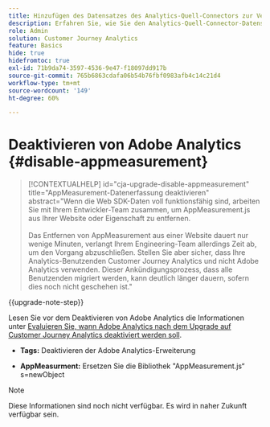 ```yaml
---
title: Hinzufügen des Datensatzes des Analytics-Quell-Connectors zur Verbindung
description: Erfahren Sie, wie Sie den Analytics-Quell-Connector-Datensatz zur Verbindung hinzufügen
role: Admin
solution: Customer Journey Analytics
feature: Basics
hide: true
hidefromtoc: true
exl-id: 71b9da74-3597-4536-9e47-f18097dd917b
source-git-commit: 765b6863cdafa06b54b76fbf0983afb4c14c21d4
workflow-type: tm+mt
source-wordcount: '149'
ht-degree: 60%

---
```


# Deaktivieren von Adobe Analytics {#disable-appmeasurement}

<!-- markdownlint-disable MD034 -->

>[!CONTEXTUALHELP]
>id="cja-upgrade-disable-appmeasurement"
>title="AppMeasurement-Datenerfassung deaktivieren"
>abstract="Wenn die Web SDK-Daten voll funktionsfähig sind, arbeiten Sie mit Ihrem Entwickler-Team zusammen, um AppMeasurement.js aus Ihrer Website oder Eigenschaft zu entfernen.<br><br>Das Entfernen von AppMeasurement aus einer Website dauert nur wenige Minuten, verlangt Ihrem Engineering-Team allerdings Zeit ab, um den Vorgang abzuschließen. Stellen Sie aber sicher, dass Ihre Analytics-Benutzenden Customer Journey Analytics und nicht Adobe Analytics verwenden. Dieser Ankündigungsprozess, dass alle Benutzenden migriert werden, kann deutlich länger dauern, sofern dies noch nicht geschehen ist."

<!-- markdownlint-enable MD034 -->

{{upgrade-note-step}}

Lesen Sie vor dem Deaktivieren von Adobe Analytics die Informationen unter [Evaluieren Sie, wann Adobe Analytics nach dem Upgrade auf Customer Journey Analytics deaktiviert werden soll](/help/getting-started/cja-upgrade/cja-upgrade-fully-move.md).

* **Tags:** Deaktivieren der Adobe Analytics-Erweiterung

* **AppMeasurment:** Ersetzen Sie die Bibliothek &quot;AppMeasurement.js“ s=newObject

>[!NOTE]
>
>Diese Informationen sind noch nicht verfügbar. Es wird in naher Zukunft verfügbar sein.

